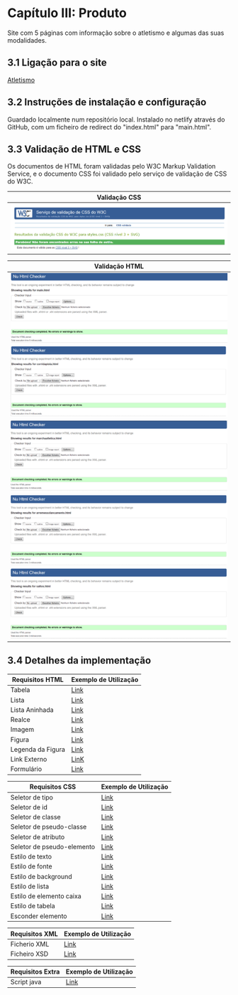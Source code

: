 # Capítulo III: Produto

Site com 5 páginas com informação sobre o atletismo e algumas das suas modalidades.

## 3.1 Ligação para o site

[Atletismo](https://inf23tig04.netlify.app)

## 3.2 Instruções de instalação e configuração

Guardado localmente num repositório local.
Instalado no netlify através do GitHub, com um ficheiro de redirect do "index.html" para "main.html".

## 3.3 Validação de HTML e CSS

Os documentos de HTML foram validadas pelo W3C Markup Validation Service, e o documento CSS foi validado pelo serviço de validação de CSS do W3C.

| Validação CSS                                                                                       |
|-----------------------------------------------------------------------------------------------------|
| ![val_css](https://github.com/inf23tig04/inf23tig04/blob/main/rel/imagens/Comprovativo_val_CSS.PNG) |

| Validação HTML                                                                                                  |
|-----------------------------------------------------------------------------------------------------------------|
| ![val_main](https://github.com/inf23tig04/inf23tig04/blob/main/rel/imagens/Comprovativo_val_main.PNG)           |
| ![val_corrida](https://github.com/inf23tig04/inf23tig04/blob/main/rel/imagens/Comprovativo_val_corrida.PNG)     |
| ![val_marcha](https://github.com/inf23tig04/inf23tig04/blob/main/rel/imagens/Comprovativo_val_marcha.PNG)       |
| ![val_arremesso](https://github.com/inf23tig04/inf23tig04/blob/main/rel/imagens/Comprovativo_val_arremesso.PNG) |
| ![val_salto](https://github.com/inf23tig04/inf23tig04/blob/main/rel/imagens/Comprovativo_val_salto.PNG)         |

## 3.4 Detalhes da implementação

| Requisitos HTML             | Exemplo de Utilização                         |
|-----------------------------|-----------------------------------------------|
| Tabela                      |[Link](https://github.com/inf23tig04/inf23tig04/blob/4a8fb21f389eec8d0fe8ca67d8f4addc9ffbcb3d/TrabalhoGrupo_TI/Codigo/corridapista.html#L79-L164?plain=1)                   |
| Lista                       |[Link](https://github.com/inf23tig04/inf23tig04/blob/4a8fb21f389eec8d0fe8ca67d8f4addc9ffbcb3d/TrabalhoGrupo_TI/Codigo/arremessolancamento.html#L27-L32?plain=1)             |
| Lista Aninhada              |[Link](https://github.com/inf23tig04/inf23tig04/blob/4a8fb21f389eec8d0fe8ca67d8f4addc9ffbcb3d/TrabalhoGrupo_TI/Codigo/arremessolancamento.html#L100-L119?plain=1)           |
| Realce                      |[Link](https://github.com/inf23tig04/inf23tig04/blob/4a8fb21f389eec8d0fe8ca67d8f4addc9ffbcb3d/TrabalhoGrupo_TI/Codigo/arremessolancamento.html#L108?plain=1)                |
| Imagem                      |[Link](https://github.com/inf23tig04/inf23tig04/blob/4a8fb21f389eec8d0fe8ca67d8f4addc9ffbcb3d/TrabalhoGrupo_TI/Codigo/corridapista.html#L71?plain=1)                        |
| Figura                      |[Link](https://github.com/inf23tig04/inf23tig04/blob/4a8fb21f389eec8d0fe8ca67d8f4addc9ffbcb3d/TrabalhoGrupo_TI/Codigo/corridapista.html#L70-L73?plain=1)                    |
| Legenda da Figura           |[Link](https://github.com/inf23tig04/inf23tig04/blob/4a8fb21f389eec8d0fe8ca67d8f4addc9ffbcb3d/TrabalhoGrupo_TI/Codigo/corridapista.html#L72?plain=1)                        |
| Link Externo                |[LinK](https://github.com/inf23tig04/inf23tig04/blob/4a8fb21f389eec8d0fe8ca67d8f4addc9ffbcb3d/TrabalhoGrupo_TI/Codigo/main.html#L59?plain=1)                                |
| Formulário                  |[Link](https://github.com/inf23tig04/inf23tig04/blob/4a8fb21f389eec8d0fe8ca67d8f4addc9ffbcb3d/TrabalhoGrupo_TI/Codigo/main.html#L43-L56?plain=1)                            |

| Requisitos CSS               | Exemplo de Utilização                        |
|-----------------------------|-----------------------------------------------|
| Seletor de tipo             |[Link](https://github.com/inf23tig04/inf23tig04/blob/130a0cc80dd2ee870453b43abce5a6ac526d352c/TrabalhoGrupo_TI/Codigo/css/styles.css#L1-L8?plain=1)                         |
| Seletor de id               |[Link](https://github.com/inf23tig04/inf23tig04/blob/130a0cc80dd2ee870453b43abce5a6ac526d352c/TrabalhoGrupo_TI/Codigo/css/styles.css#L113-L118?plain=1)                     |
| Seletor de classe           |[Link](https://github.com/inf23tig04/inf23tig04/blob/130a0cc80dd2ee870453b43abce5a6ac526d352c/TrabalhoGrupo_TI/Codigo/css/styles.css#L37-L41?plain=1)                       |
| Seletor de pseudo-classe    |[Link](https://github.com/inf23tig04/inf23tig04/blob/f40b63002dbaf061546a3287c945e50f4f7a8b95/TrabalhoGrupo_TI/Codigo/css/styles.css#L90-L92?plain=1)                       |
| Seletor de atributo         |[Link](https://github.com/inf23tig04/inf23tig04/blob/130a0cc80dd2ee870453b43abce5a6ac526d352c/TrabalhoGrupo_TI/Codigo/css/styles.css#L24-L27?plain=1)                       |
| Seletor de pseudo-elemento  |[Link](https://github.com/inf23tig04/inf23tig04/blob/130a0cc80dd2ee870453b43abce5a6ac526d352c/TrabalhoGrupo_TI/Codigo/css/styles.css#L30-L32?plain=1)|
| Estilo de texto             |[Link](https://github.com/inf23tig04/inf23tig04/blob/130a0cc80dd2ee870453b43abce5a6ac526d352c/TrabalhoGrupo_TI/Codigo/css/styles.css#L11?plain=1)|
| Estilo de fonte             |[Link](https://github.com/inf23tig04/inf23tig04/blob/130a0cc80dd2ee870453b43abce5a6ac526d352c/TrabalhoGrupo_TI/Codigo/css/styles.css#L2?plain=1)                            |
| Estilo de background        |[Link](https://github.com/inf23tig04/inf23tig04/blob/130a0cc80dd2ee870453b43abce5a6ac526d352c/TrabalhoGrupo_TI/Codigo/css/styles.css#L57?plain=1)                           |
| Estilo de lista             |[Link](https://github.com/inf23tig04/inf23tig04/blob/130a0cc80dd2ee870453b43abce5a6ac526d352c/TrabalhoGrupo_TI/Codigo/css/styles.css#L95-L98?plain=1)                       |
| Estilo de elemento caixa    |[Link](https://github.com/inf23tig04/inf23tig04/blob/91f3e0b006a96b8a5e831abbe301d64970a8e7ca/TrabalhoGrupo_TI/Codigo/css/styles.css#L114-L119?plain=1)                     |
| Estilo de tabela            |[Link](https://github.com/inf23tig04/inf23tig04/blob/130a0cc80dd2ee870453b43abce5a6ac526d352c/TrabalhoGrupo_TI/Codigo/css/styles.css#L37-L66?plain=1)                       |
| Esconder elemento           |[Link](https://github.com/inf23tig04/inf23tig04/blob/979ca3b0afea944bda93461ed6cb2077c614dbc7/TrabalhoGrupo_TI/Codigo/css/styles.css#L206-L208?plain=1)                     | 

| Requisitos XML               | Exemplo de Utilização                        |
|-----------------------------|-----------------------------------------------|
| Ficherio XML                |[Link](https://github.com/inf23tig04/inf23tig04/blob/130a0cc80dd2ee870453b43abce5a6ac526d352c/TrabalhoGrupo_TI/Codigo/xml/atletismo.xml#L1-L101?plain=1)                    |
| Ficheiro XSD                |[Link](https://github.com/inf23tig04/inf23tig04/blob/130a0cc80dd2ee870453b43abce5a6ac526d352c/TrabalhoGrupo_TI/Codigo/xml/atletismo.xsd#L1-L186?plain=1)                    |



| Requisitos Extra              | Exemplo de Utilização                        |
|------------------------------|-----------------------------------------------|
| Script java                  |[Link](https://github.com/inf23tig04/inf23tig04/blob/1f01b76f3566941fe907cc6e4411b99e92df3d97/TrabalhoGrupo_TI/Codigo/js/script.js#L1-L44?plain=1)                           |




